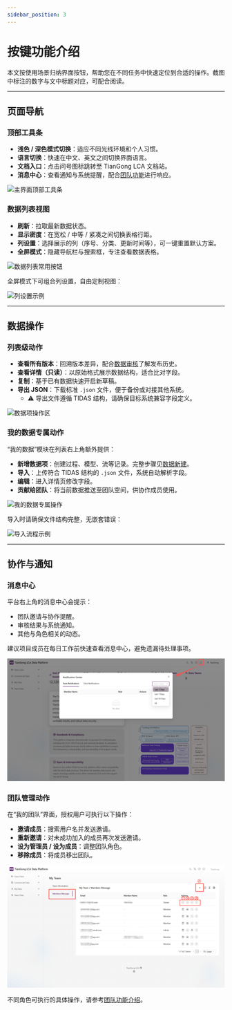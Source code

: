 ```yaml
---
sidebar_position: 3
---
```


# 按键功能介绍

本文按使用场景归纳界面按钮，帮助您在不同任务中快速定位到合适的操作。截图中标注的数字与文中标题对应，可配合阅读。

---

## 页面导航

### 顶部工具条

- **浅色 / 深色模式切换**：适应不同光线环境和个人习惯。  
- **语言切换**：快速在中文、英文之间切换界面语言。  
- **文档入口**：点击问号图标跳转至 TianGong LCA 文档站。  
- **消息中心**：查看通知与系统提醒，配合[团队功能](./team-function)进行响应。

![主界面顶部工具条](img/main-page-buttons.png)

### 数据列表视图

- **刷新**：拉取最新数据状态。  
- **显示密度**：在宽松 / 中等 / 紧凑之间切换表格行距。  
- **列设置**：选择展示的列（序号、分类、更新时间等），可一键重置默认方案。  
- **全屏模式**：隐藏导航栏与搜索框，专注查看数据表格。

![数据列表常用按钮](img/page-button-1.png)

全屏模式下可组合列设置，自由定制视图：

![列设置示例](img/filter-column-data.png)

---

## 数据操作

### 列表级动作

- **查看所有版本**：回溯版本差异，配合[数据审核](./data-review)了解发布历史。  
- **查看详情（只读）**：以原始格式展示数据结构，适合比对字段。  
- **复制**：基于已有数据快速开启新草稿。  
- **导出 JSON**：下载标准 `.json` 文件，便于备份或对接其他系统。  
  - ⚠️ 导出文件遵循 TIDAS 结构，请确保目标系统兼容字段定义。

![数据项操作区](img/page-button-2.png)

### 我的数据专属动作

“我的数据”模块在列表右上角额外提供：

- **新增数据项**：创建过程、模型、流等记录。完整步骤见[数据新建](./create-my-data)。  
- **导入**：上传符合 TIDAS 结构的 `.json` 文件，系统自动解析字段。  
- **编辑**：进入详情页修改字段。  
- **贡献给团队**：将当前数据推送至团队空间，供协作成员使用。

![我的数据专属操作](img/page-button-3.png)

导入时请确保文件结构完整，无嵌套错误：

![导入流程示例](img/import.png)

---

## 协作与通知

### 消息中心

平台右上角的消息中心会提示：

- 团队邀请与协作提醒。  
- 审核结果与系统通知。  
- 其他与角色相关的动态。  

建议项目成员在每日工作前快速查看消息中心，避免遗漏待处理事项。

![消息通知](img/notification.png)

### 团队管理动作

在“我的团队”界面，授权用户可执行以下操作：

- **邀请成员**：搜索用户名并发送邀请。  
- **重新邀请**：对未成功加入的成员再次发送邀请。  
- **设为管理员 / 设为成员**：调整团队角色。  
- **移除成员**：将成员移出团队。

![团队管理按钮](img/members-message-actions.png)

不同角色可执行的具体操作，请参考[团队功能介绍](./team-function#权限矩阵与常见操作)。
